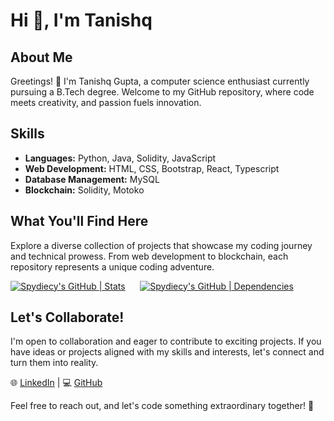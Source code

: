 # Hi 👋, I'm Tanishq

## About Me

Greetings! 👋 I'm Tanishq Gupta, a computer science enthusiast currently pursuing a B.Tech degree. Welcome to my GitHub repository, where code meets creativity, and passion fuels innovation.

## Skills

- **Languages:** Python, Java, Solidity, JavaScript
- **Web Development:** HTML, CSS, Bootstrap, React, Typescript
- **Database Management:** MySQL
- **Blockchain:** Solidity, Motoko

## What You'll Find Here

Explore a diverse collection of projects that showcase my coding journey and technical prowess. From web development to blockchain, each repository represents a unique coding adventure.

[![Spydiecy's GitHub | Stats](https://stats.quine.sh/Spydiecy/github?theme=dark)](http://localhost:3000?utm_source=widgets&utm_campaign=Spydiecy)&nbsp;&nbsp;&nbsp;&nbsp;&nbsp;
[![Spydiecy's GitHub | Dependencies](https://stats.quine.sh/Spydiecy/dependencies?theme=dark)](https://quine.sh?utm_source=widgets&utm_campaign=Spydiecy)

## Let's Collaborate!

I'm open to collaboration and eager to contribute to exciting projects. If you have ideas or projects aligned with my skills and interests, let's connect and turn them into reality.

🌐 [LinkedIn](https://www.linkedin.com/in/tanishqgupta-tech) | 💻 [GitHub](https://github.com/spydiecy)

Feel free to reach out, and let's code something extraordinary together! 🚀



<!--
**Spydiecy/Spydiecy** is a ✨ _special_ ✨ repository because its `README.md` (this file) appears on your GitHub profile.

Here are some ideas to get you started:

- 🔭 I’m currently working on ...
- 🌱 I’m currently learning ...
- 👯 I’m looking to collaborate on ...
- 🤔 I’m looking for help with ...
- 💬 Ask me about ...
- 📫 How to reach me: ...
- 😄 Pronouns: ...
- ⚡ Fun fact: ...
-->
